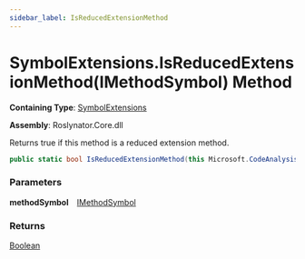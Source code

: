 ```yaml
---
sidebar_label: IsReducedExtensionMethod
---
```


# SymbolExtensions\.IsReducedExtensionMethod\(IMethodSymbol\) Method

**Containing Type**: [SymbolExtensions](../index.md)

**Assembly**: Roslynator\.Core\.dll

  
Returns true if this method is a reduced extension method\.

```csharp
public static bool IsReducedExtensionMethod(this Microsoft.CodeAnalysis.IMethodSymbol methodSymbol)
```

### Parameters

**methodSymbol** &ensp; [IMethodSymbol](https://docs.microsoft.com/en-us/dotnet/api/microsoft.codeanalysis.imethodsymbol)

### Returns

[Boolean](https://docs.microsoft.com/en-us/dotnet/api/system.boolean)

